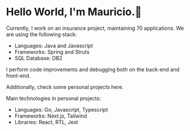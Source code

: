 # Hello World, I'm Mauricio.👋

Currently, I work on an insurance project, maintaining 70 applications. We are using the following stack:

* Languages: Java and Javascript
* Frameworks: Spring and Struts
* SQL Database: DB2

I perform code improvements and debugging both on the back-end and front-end.

Additionally, check some personal projects here.

Main technologies in personal projects:

* Languages: Go, Javascript, Typescript
* Frameworks: Next.js, Tailwind
* Libraries: React, RTL, Jest

